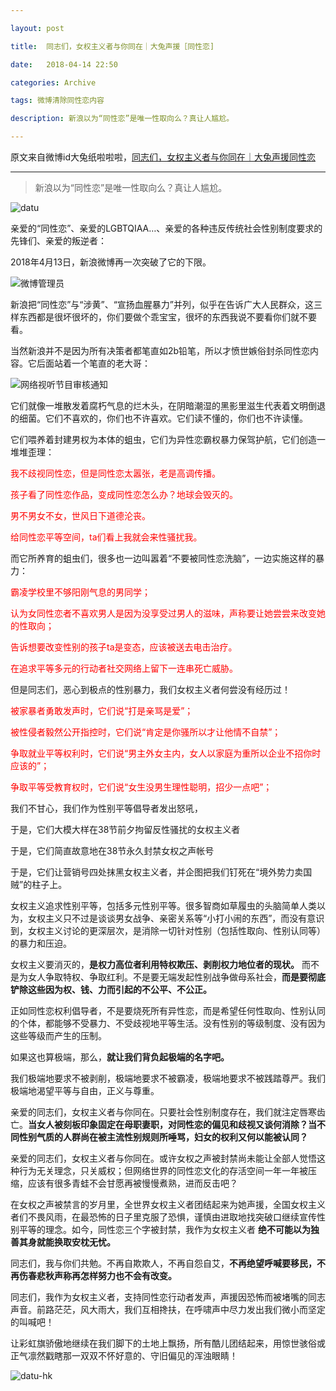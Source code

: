 ```yaml
---

layout: post

title:  同志们，女权主义者与你同在｜大兔声援［同性恋]

date:   2018-04-14 22:50

categories: Archive

tags: 微博清除同性恋内容

description: 新浪以为“同性恋”是唯一性取向么？真让人尴尬。

---
```


原文来自微博id大兔纸啦啦啦，[同志们，女权主义者与你同在｜大兔声援同性恋](https://weibo.com/ttarticle/p/show?id=2309404228839780786449)

---

> 新浪以为“同性恋”是唯一性取向么？真让人尴尬。

![datu](https://i.imgur.com/mF5luei.jpg)

亲爱的“同性恋”、亲爱的LGBTQIAA…、亲爱的各种违反传统社会性别制度要求的先锋们、亲爱的叛逆者：

2018年4月13日，新浪微博再一次突破了它的下限。

![微博管理员](https://i.imgur.com/peNvfDi.jpg)

新浪把“同性恋”与“涉黄”、“宣扬血腥暴力”并列，似乎在告诉广大人民群众，这三样东西都是很坏很坏的，你们要做个乖宝宝，很坏的东西我说不要看你们就不要看。

当然新浪并不是因为所有决策者都笔直如2b铅笔，所以才愤世嫉俗封杀同性恋内容。它后面站着一个笔直的老大哥：

![网络视听节目审核通知](https://i.imgur.com/ySkqZ8E.jpg)

它们就像一堆散发着腐朽气息的烂木头，在阴暗潮湿的黑影里滋生代表着文明倒退的细菌。它们不喜欢的，你们也不许喜欢。它们读不懂的，你们也不许读懂。

它们喂养着封建男权为本体的蛆虫，它们为异性恋霸权暴力保驾护航，它们创造一堆堆歪理：

<font color="red">我不歧视同性恋，但是同性恋太嚣张，老是高调传播。</font><br />

<font color="red">孩子看了同性恋作品，变成同性恋怎么办？地球会毁灭的。</font><br />

<font color="red">男不男女不女，世风日下道德沦丧。</font><br />

<font color="red">给同性恋平等空间，ta们看上我就会来性骚扰我。</font><br />

而它所养育的蛆虫们，很多也一边叫嚣着“不要被同性恋洗脑”，一边实施这样的暴力：

<font color="red">霸凌学校里不够阳刚气息的男同学；</font><br />

<font color="red">认为女同性恋者不喜欢男人是因为没享受过男人的滋味，声称要让她尝尝来改变她的性取向；</font><br />

<font color="red">告诉想要改变性别的孩子ta是变态，应该被送去电击治疗。</font><br />

<font color="red">在追求平等多元的行动者社交网络上留下一连串死亡威胁。</font><br />

但是同志们，恶心到极点的性别暴力，我们女权主义者何尝没有经历过！

<font color="red">被家暴者勇敢发声时，它们说“打是亲骂是爱”；</font><br />

<font color="red">被性侵者毅然公开指控时，它们说“肯定是你骚所以才让他情不自禁”；</font><br />

<font color="red">争取就业平等权利时，它们说“男主外女主内，女人以家庭为重所以企业不招你时应该的”；</font><br />

<font color="red">争取平等受教育权时，它们说“女生没男生理性聪明，招少一点吧”；</font><br />

我们不甘心，我们作为性别平等倡导者发出怒吼，

于是，它们大模大样在38节前夕拘留反性骚扰的女权主义者

于是，它们简直故意地在38节永久封禁女权之声帐号

于是，它们让营销号四处抹黑女权主义者，并企图把我们钉死在“境外势力卖国贼”的柱子上。

女权主义追求性别平等，包括多元性别平等。很多智商如草履虫的头脑简单人类以为，女权主义只不过是谈谈男女战争、亲密关系等“小打小闹的东西”，而没有意识到，女权主义讨论的更深层次，是消除一切针对性别（包括性取向、性别认同等）的暴力和压迫。

女权主义要消灭的，**是权力高位者利用特权欺压、剥削权力地位者的现状。** 而不是为女人争取特权、争取红利。不是要无端发起性别战争做母系社会，**而是要彻底铲除这些因为权、钱、力而引起的不公平、不公正。**

正如同性恋权利倡导者，不是要烧死所有异性恋，而是希望任何性取向、性别认同的个体，都能够不受暴力、不受歧视地平等生活。没有性别的等级制度、没有因为这些等级而产生的压制。

如果这也算极端，那么，**就让我们背负起极端的名字吧。**

我们极端地要求不被剥削，极端地要求不被霸凌，极端地要求不被践踏尊严。我们极端地渴望平等与自由，正义与尊重。

亲爱的同志们，女权主义者与你同在。只要社会性别制度存在，我们就注定唇寒齿亡。**当女人被刻板印象固定在母职妻职，对同性恋的偏见和歧视又谈何消除？当不同性别气质的人群尚在被主流性别规则所唾骂，妇女的权利又何以能被认同？**

亲爱的同志们，女权主义者与你同在。或许女权之声被封禁尚未能让全部人觉悟这种行为无关理念，只关威权；但网络世界的同性恋文化的存活空间一年一年被压缩，应该有很多青蛙不会甘愿再被慢慢煮熟，进而反击吧？

在女权之声被禁言的岁月里，全世界女权主义者团结起来为她声援，全国女权主义者们不畏风雨，在最恐怖的日子里克服了恐惧，谨慎由进取地找突破口继续宣传性别平等的理念。如今，同性恋三个字被封禁，我作为女权主义者 **绝不可能以为独善其身就能换取安枕无忧。**

同志们，我与你们共勉。不再自欺欺人，不再自怨自艾，**不再绝望呼喊要移民，不再伤春悲秋声称再怎样努力也不会有改变。**

同志们，我作为女权主义者，支持同性恋行动者发声，声援因恐怖而被堵嘴的同志声音。前路茫茫，风大雨大，我们互相搀扶，在呼啸声中尽力发出我们微小而坚定的叫喊吧！

让彩虹旗骄傲地继续在我们脚下的土地上飘扬，所有酷儿团结起来，用惊世骇俗或正气凛然戳瞎那一双双不怀好意的、守旧偏见的浑浊眼睛！

![datu-hk](https://i.imgur.com/wSPWOSF.jpg)
